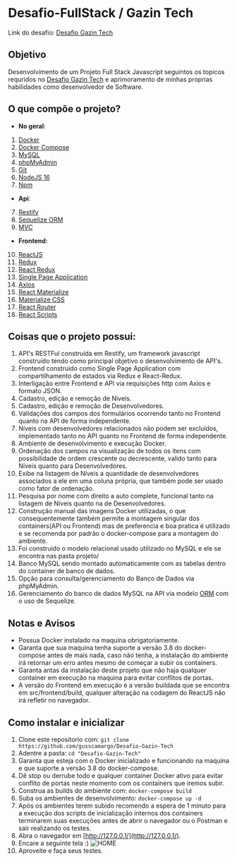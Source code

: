 [Desafio Gazin Tech]:https://github.com/gazin-tech/Desafio-FullStack

  
# Desafio-FullStack / Gazin Tech

Link do desafio: [Desafio Gazin Tech]

## Objetivo

Desenvolvimento de um Projeto Full Stack Javascript seguintos os topicos requridos no [Desafio Gazin Tech] e aprimoramento de minhas proprias habilidades como desenvolvedor de Software.


## O que compõe o projeto?
- **No geral**:
1. [Docker](https://www.docker.com/)
2. [Docker Compose](https://docs.docker.com/compose/)
3. [MySQL](https://www.mysql.com/)
4. [phpMyAdmin](https://www.phpmyadmin.net/)
5. [Git](https://git-scm.com/)
6. [NodeJS 16](https://nodejs.org/en/)
7.  [Npm](https://www.npmjs.com/)

- **Api**:

7. [Restify](http://restify.com/)
8. [Sequelize ORM](https://sequelize.org/v6/) 
9. [MVC](https://www.devmedia.com.br/introducao-ao-padrao-mvc/29308)

- **Frontend**:
10. [ReactJS](https://pt-br.reactjs.org/)
11. [Redux](https://redux.js.org/)
12. [React Redux](https://react-redux.js.org/)
13. [Single Page Application](https://www.devmedia.com.br/ja-ouviu-falar-em-single-page-applications/39009) 
14. [Axios](https://www.npmjs.com/package/axios)
15. [React Materialize](http://react-materialize.github.io/react-materialize/?path=/story/react-materialize--welcome)
16. [Materialize CSS](https://materializecss.com/)
17. [React Router](https://reactrouter.com/docs/en/v6/getting-started/overview)
18. [React Scripts](https://create-react-app.dev/)

## Coisas que o projeto possui:

1. API's RESTFul construída em Restify, um framework javascript construído tendo como principal objetivo o desenvolvimento de API's.
2. Frontend construido como Single Page Application com compartilhamento de estados via Redux e React-Redux.
3. Interligação entre Frontend e API via requisições http com Axios e formato JSON.
4. Cadastro, edição e remoção de Níveis.
5. Cadastro, edição e remoção de Desenvolvedores.
6. Validações dos campos dos formulários ocorrendo tanto no Frontend quanto na API de forma independente.
7. Níveis com desenvolvedores relacionados não podem ser excluídos, implementado tanto no API quanto no Frontend de forma independente.
8. Ambiente de desenvolvimento e execução Docker.
9. Ordenação dos campos na visualização de todos os itens com possibilidade de ordem crescente ou decrescente, valido tanto para Níveis quanto para Desenvolvedores.
10. Exibe na listagem de Níveis a quantidade de desenvolvedores associados a ele em uma coluna própria, que também pode ser usado como fator de ordenação.
11. Pesquisa por nome com direito a auto complete, funcional tanto na listagem de Níveis quanto na de Desenvolvedores.
12. Construção manual das imagens Docker utilizadas, o que consequentemente também permite a montagem singular dos containers(API ou Frontend) mas de preferencia e boa pratica é utilizado e se recomenda por padrão o docker-compose para a montagem do ambiente.
13. Foi construido o modelo relacional usado utilizado no MySQL e ele se encontra nas pasta projeto/
14. Banco MySQL sendo montado automaticamente com as tabelas dentro do container de banco de dados.
15. Opção para consulta/gerenciamento do Banco de Dados via phpMyAdmin.
16. Gerenciamento do banco de dados MySQL na API via modelo [ORM](https://www.devmedia.com.br/tecnicas-de-mapeamento-objeto-relacional-revista-sql-magazine-40/6980) com o uso de Sequelize.

## Notas e Avisos
- Possua  Docker instalado na maquina obrigatoriamente.
- Garanta que sua maquina tenha suporte a versão 3.8 do docker-compose antes de mais nada, caso não tenha, a instalação do ambiente irá retornar um erro antes mesmo de começar a subir os containers.
- Garanta antas da instalação deste projeto que não haja qualquer container em execução na maquina para evitar conflitos de portas.
- A versão do Frontend em execução é a versão buildada que se encontra em src/frontend/build, qualquer alteração na codagem do ReactJS não irá refletir no navegador.

## Como instalar e inicializar

1. Clone este repositorio com:
```git clone https://github.com/gusscamargo/Desafio-Gazin-Tech```
2. Adentre a pasta:
```cd "Desafio-Gazin-Tech"```
3. Garanta que esteja com o Docker inicializado e funcionando na maquina e que suporte a versão 3.8 do docker-compose.
4. Dê stop ou derrube todo e qualquer container Docker ativo para evitar conflito de portas neste momento com os containers que iremos subir.
5. Construa as builds do ambiente com:
```docker-compose build```
6. Suba os ambientes de desenvolvimento:
```docker-compose up -d```
7. Após os ambientes terem subido recomendo a espera de 1 minuto para a execução dos scripts de inicialização internos dos containers terminarem suas execuções antes de abrir o navegador ou o Postman e sair realizando os testes.
8. Abra o navegador em [http://127.0.0.1/](http://127.0.0.1/).
9. Encare a seguinte tela :) 
![HOME](https://i.imgur.com/6rOqAB8.png)
10. Aproveite e faça seus testes. 